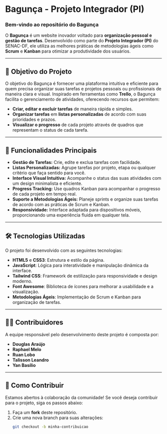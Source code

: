 # Bagunça - Projeto Integrador (PI)

### Bem-vindo ao repositório do Bagunça

O **Bagunça** é um website inovador voltado para **organização pessoal e gestão de tarefas**. Desenvolvido como parte do **Projeto Integrador (PI)** do SENAC-DF, ele utiliza as melhores práticas de metodologias ágeis como **Scrum** e **Kanban** para otimizar a produtividade dos usuários.

---

## 🎯 **Objetivo do Projeto**

O objetivo do Bagunça é fornecer uma plataforma intuitiva e eficiente para quem precisa organizar suas tarefas e projetos pessoais ou profissionais de maneira clara e visual. Inspirado em ferramentas como **Trello**, o Bagunça facilita o gerenciamento de atividades, oferecendo recursos que permitem:

- **Criar, editar e excluir tarefas** de maneira rápida e simples.
- **Organizar tarefas** em **listas personalizadas** de acordo com suas prioridades e prazos.
- **Visualizar o progresso** de cada projeto através de quadros que representam o status de cada tarefa.

---

## 🚀 **Funcionalidades Principais**

- **Gestão de Tarefas:** Crie, edite e exclua tarefas com facilidade.
- **Listas Personalizadas:** Agrupe tarefas por projeto, etapa ou qualquer critério que faça sentido para você.
- **Interface Visual Intuitiva:** Acompanhe o status das suas atividades com um design minimalista e eficiente.
- **Progress Tracking:** Use quadros Kanban para acompanhar o progresso de cada projeto em tempo real.
- **Suporte a Metodologias Ágeis:** Planeje sprints e organize suas tarefas de acordo com as práticas de Scrum e Kanban.
- **Responsividade:** Interface adaptada para dispositivos móveis, proporcionando uma experiência fluida em qualquer tela.
  
---

## 🛠️ **Tecnologias Utilizadas**

O projeto foi desenvolvido com as seguintes tecnologias:

- **HTML5** e **CSS3**: Estrutura e estilo da página.
- **JavaScript**: Lógica para interatividade e manipulação dinâmica da interface.
- **Tailwind CSS**: Framework de estilização para responsividade e design moderno.
- **Font Awesome**: Biblioteca de ícones para melhorar a usabilidade e a visualização.
- **Metodologias Ágeis**: Implementação de Scrum e Kanban para organização de tarefas.

---

## 🧑‍💻 **Contribuidores**

A equipe responsável pelo desenvolvimento deste projeto é composta por:

- **Douglas Araújo**
- **Raphael Melo**
- **Ruan Lobo**
- **Talisson Leandro**
- **Yan Basílio**

---

## 🤝 **Como Contribuir**

Estamos abertos à colaboração da comunidade! Se você deseja contribuir para o projeto, siga os passos abaixo:

1. Faça um **fork** deste repositório.
2. Crie uma nova branch para suas alterações:
   ```bash
   git checkout -b minha-contribuicao

